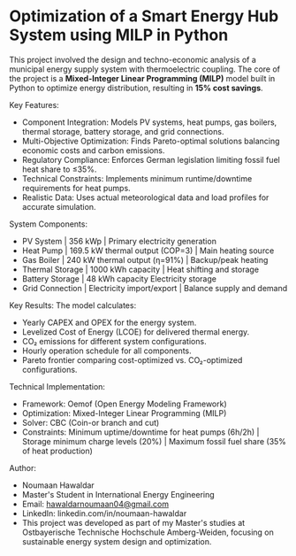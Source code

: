 # Optimization of a Smart Energy Hub System using MILP in Python

This project involved the design and techno-economic analysis of a municipal energy supply system with thermoelectric coupling. The core of the project is a **Mixed-Integer Linear Programming (MILP)** model built in Python to optimize energy distribution, resulting in **15% cost savings**.

Key Features:
- Component Integration: Models PV systems, heat pumps, gas boilers, thermal storage, battery storage, and grid connections.
- Multi-Objective Optimization: Finds Pareto-optimal solutions balancing economic costs and carbon emissions.
- Regulatory Compliance: Enforces German legislation limiting fossil fuel heat share to ≤35%.
- Technical Constraints: Implements minimum runtime/downtime requirements for heat pumps.
- Realistic Data: Uses actual meteorological data and load profiles for accurate simulation.

System Components:
- PV System |	356 kWp |	Primary electricity generation
- Heat Pump |	169.5 kW thermal output (COP=3) |	Main heating source
- Gas Boiler | 240 kW thermal output (η=91%) | Backup/peak heating
- Thermal Storage |	1000 kWh capacity |	Heat shifting and storage
- Battery Storage |	48 kWh capacity	Electricity storage
- Grid Connection |	Electricity import/export |	Balance supply and demand

Key Results:
The model calculates:
- Yearly CAPEX and OPEX for the energy system.
- Levelized Cost of Energy (LCOE) for delivered thermal energy.
- CO₂ emissions for different system configurations.
- Hourly operation schedule for all components.
- Pareto frontier comparing cost-optimized vs. CO₂-optimized configurations.

Technical Implementation:
- Framework: Oemof (Open Energy Modeling Framework)
- Optimization: Mixed-Integer Linear Programming (MILP)
- Solver: CBC (Coin-or branch and cut)
- Constraints: Minimum uptime/downtime for heat pumps (6h/2h) | Storage minimum charge levels (20%) | Maximum fossil fuel share (35% of heat production)

Author: 
- Noumaan Hawaldar
- Master's Student in International Energy Engineering
- Email: hawaldarnoumaan04@gmail.com
- LinkedIn: linkedin.com/in/noumaan-hawaldar
- This project was developed as part of my Master's studies at Ostbayerische Technische Hochschule Amberg-Weiden, focusing on sustainable energy system design and optimization.
